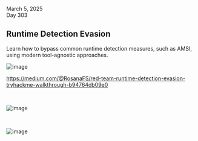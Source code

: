 March 5, 2025<br>
Day 303<br>

<h2>Runtime Detection Evasion</h2>
<p>Learn how to bypass common runtime detection measures, such as AMSI, using modern tool-agnostic approaches.</p>

![image](https://github.com/user-attachments/assets/d87dae69-9803-4991-97b5-1bbb4692e01b)



https://medium.com/@RosanaFS/red-team-runtime-detection-evasion-tryhackme-walkthrough-b94764db09e0

<br>

![image](https://github.com/user-attachments/assets/ec847b77-83a5-4ede-b291-3b998043a022)

<br>

![image](https://github.com/user-attachments/assets/7f6ba6f4-1a2b-4a5e-b2bc-c7cf885b07ac)


